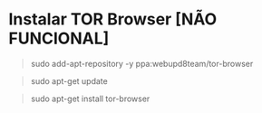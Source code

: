 # Instalar TOR Browser [NÃO FUNCIONAL]

> sudo add-apt-repository -y ppa:webupd8team/tor-browser

> sudo apt-get update

> sudo apt-get install tor-browser
